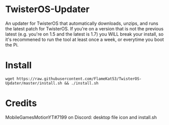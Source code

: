 # TwisterOS-Updater
An updater for TwisterOS that automatically downloads, unzips, and runs the latest patch for TwisterOS.
If you're on a version that is not the previous latest (e.g. you're on 1.5 and the latest is 1.7) you WILL break your install, so it's recommened to run the tool at least once a week, or everytime you boot the Pi.

# Install
`wget https://raw.githubusercontent.com/FlameKat53/TwisterOS-Updater/master/install.sh && ./install.sh`

# Credits
MobileGamesMotionYT#7199 on Discord: desktop file icon and install.sh
